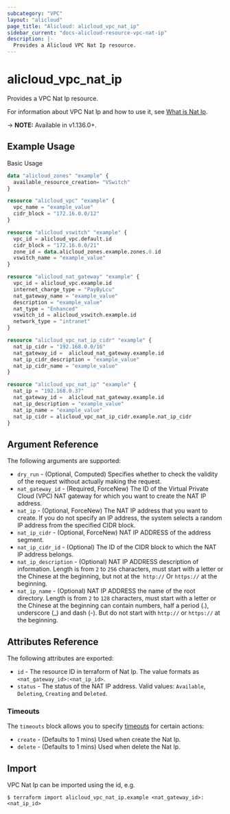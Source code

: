 ```yaml
---
subcategory: "VPC"
layout: "alicloud"
page_title: "Alicloud: alicloud_vpc_nat_ip"
sidebar_current: "docs-alicloud-resource-vpc-nat-ip"
description: |-
  Provides a Alicloud VPC Nat Ip resource.
---
```


# alicloud\_vpc\_nat\_ip

Provides a VPC Nat Ip resource.

For information about VPC Nat Ip and how to use it, see [What is Nat Ip](https://www.alibabacloud.com/help/doc-detail/281976.htm).

-> **NOTE:** Available in v1.136.0+.

## Example Usage

Basic Usage

```terraform
data "alicloud_zones" "example" {
  available_resource_creation= "VSwitch"
}

resource "alicloud_vpc" "example" {
  vpc_name = "example_value"
  cidr_block = "172.16.0.0/12"
}

resource "alicloud_vswitch" "example" {
  vpc_id = alicloud_vpc.default.id
  cidr_block = "172.16.0.0/21"
  zone_id = data.alicloud_zones.example.zones.0.id
  vswitch_name = "example_value"
}

resource "alicloud_nat_gateway" "example" {
  vpc_id = alicloud_vpc.example.id
  internet_charge_type = "PayByLcu"
  nat_gateway_name = "example_value"
  description = "example_value"
  nat_type = "Enhanced"
  vswitch_id = alicloud_vswitch.example.id
  network_type = "intranet"
}

resource "alicloud_vpc_nat_ip_cidr" "example" {
  nat_ip_cidr = "192.168.0.0/16"
  nat_gateway_id =  alicloud_nat_gateway.example.id
  nat_ip_cidr_description = "example_value"
  nat_ip_cidr_name = "example_value"
}

resource "alicloud_vpc_nat_ip" "example" {
  nat_ip = "192.168.0.37"
  nat_gateway_id =  alicloud_nat_gateway.example.id
  nat_ip_description = "example_value"
  nat_ip_name = "example_value"
  nat_ip_cidr = alicloud_vpc_nat_ip_cidr.example.nat_ip_cidr
}

```

## Argument Reference

The following arguments are supported:

* `dry_run` - (Optional, Computed) Specifies whether to check the validity of the request without actually making the request.
* `nat_gateway_id` - (Required, ForceNew) The ID of the Virtual Private Cloud (VPC) NAT gateway for which you want to create the NAT IP address.
* `nat_ip` - (Optional, ForceNew) The NAT IP address that you want to create. If you do not specify an IP address, the system selects a random IP address from the specified CIDR block.
* `nat_ip_cidr` - (Optional, ForceNew) NAT IP ADDRESS of the address segment.
* `nat_ip_cidr_id` - (Optional) The ID of the CIDR block to which the NAT IP address belongs.
* `nat_ip_description` - (Optional) NAT IP ADDRESS description of information. Length is from `2` to `256` characters, must start with a letter or the Chinese at the beginning, but not at the` http://` Or `https://` at the beginning.
* `nat_ip_name` - (Optional) NAT IP ADDRESS the name of the root directory. Length is from `2` to `128` characters, must start with a letter or the Chinese at the beginning can contain numbers, half a period (.), underscore (_) and dash (-). But do not start with `http://` or `https://` at the beginning.

## Attributes Reference

The following attributes are exported:

* `id` - The resource ID in terraform of Nat Ip. The value formats as `<nat_gateway_id>:<nat_ip_id>`.
* `status` - The status of the NAT IP address. Valid values: `Available`, `Deleting`, `Creating` and `Deleted`. 

### Timeouts

The `timeouts` block allows you to specify [timeouts](https://www.terraform.io/docs/configuration-0-11/resources.html#timeouts) for certain actions:

* `create` - (Defaults to 1 mins) Used when create the Nat Ip.
* `delete` - (Defaults to 1 mins) Used when delete the Nat Ip.

## Import

VPC Nat Ip can be imported using the id, e.g.

```
$ terraform import alicloud_vpc_nat_ip.example <nat_gateway_id>:<nat_ip_id>
```